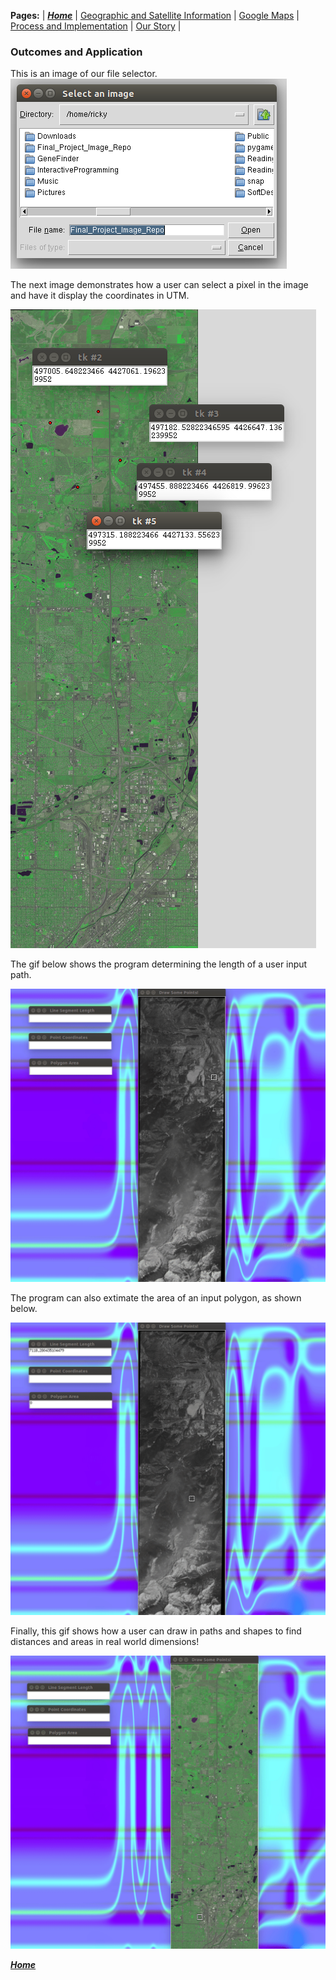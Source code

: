 **Pages:** | [***Home***](https://rickyroze.github.io/SoftDesFinalProject/) |  [Geographic and Satellite Information](https://rickyroze.github.io/SoftDesFinalProject/GIS "GIS info page") | [Google Maps](https://rickyroze.github.io/SoftDesFinalProject/MapPage "Google Maps API page") | [Process and Implementation](https://rickyroze.github.io/SoftDesFinalProject/TechnicalPage "Technical Page") | [Our Story](https://rickyroze.github.io/SoftDesFinalProject/OurStory "Our Story") |
### Outcomes and Application
This is an image of our file selector.
![](./FileNavigator.png)

The next image demonstrates how a user can select a pixel in the image and have it display the coordinates
 in UTM.
 
![](./LocationsfromPoints.png)

The gif below shows the program determining the length of a user input path.

![](./length_demo.gif)

The program can also extimate the area of an input polygon, as shown below.

![](./area_demo.gif)

Finally, this gif shows how a user can draw in paths and shapes to find distances and areas in real world dimensions!

![](./api_demo.gif) 

[***Home***](https://rickyroze.github.io/SoftDesFinalProject/)
